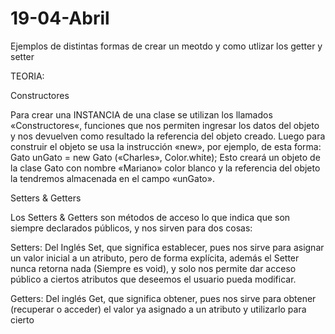 # 19-04-Abril
Ejemplos  de distintas formas de crear un meotdo y como utlizar los getter y setter


TEORIA:

Constructores

Para crear una INSTANCIA de una clase se utilizan los llamados
«Constructores«, funciones que nos permiten ingresar los datos del objeto y
nos devuelven como resultado la referencia del objeto creado.
Luego para construir el objeto se usa la instrucción «new», por ejemplo, de esta
forma:
Gato unGato = new Gato («Charles», Color.white);
Esto creará un objeto de la clase Gato con nombre «Mariano» color blanco y
la referencia del objeto la tendremos almacenada en el campo «unGato».

Setters & Getters

Los Setters & Getters son métodos de acceso lo que indica que son siempre
declarados públicos, y nos sirven para dos cosas:

Setters: Del Inglés Set, que significa establecer, pues nos sirve para asignar un
valor inicial a un atributo, pero de forma explícita, además el Setter nunca retorna
nada (Siempre es void), y solo nos permite dar acceso público a ciertos atributos
que deseemos el usuario pueda modificar.

Getters: Del inglés Get, que significa obtener, pues nos sirve para obtener
(recuperar o acceder) el valor ya asignado a un atributo y utilizarlo para cierto
